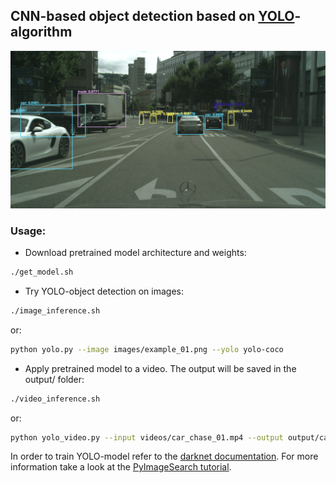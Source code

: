 ## CNN-based object detection based on [YOLO](https://arxiv.org/abs/1506.02640)-algorithm

<img src="https://github.com/RuslanAgishev/robot_scene_understanding/blob/master/Objects_Detection/YOLO/output/example_04_output.png" width="800"/>

### Usage:
- Download pretrained model architecture and weights:
```bash
./get_model.sh
```
- Try YOLO-object detection on images:
```bash
./image_inference.sh
```
or:
```bash
python yolo.py --image images/example_01.png --yolo yolo-coco
```

- Apply pretrained model to a video. The output will be saved in the output/ folder:
```bash
./video_inference.sh
```
or:
```bash
python yolo_video.py --input videos/car_chase_01.mp4 --output output/car_chase_01_output.avi --yolo yolo-coco
```

In order to train YOLO-model refer to the [darknet documentation](https://pjreddie.com/darknet/yolo/).
For more information take a look at the [PyImageSearch tutorial](https://www.pyimagesearch.com/2018/11/12/yolo-object-detection-with-opencv/).
